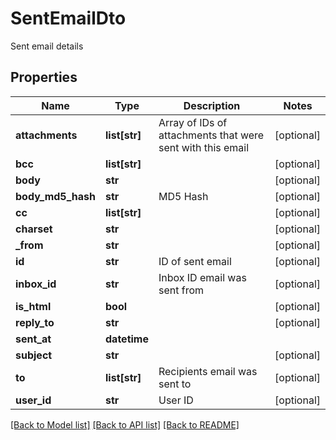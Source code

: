 # SentEmailDto

Sent email details
## Properties
Name | Type | Description | Notes
------------ | ------------- | ------------- | -------------
**attachments** | **list[str]** | Array of IDs of attachments that were sent with this email | [optional] 
**bcc** | **list[str]** |  | [optional] 
**body** | **str** |  | [optional] 
**body_md5_hash** | **str** | MD5 Hash | [optional] 
**cc** | **list[str]** |  | [optional] 
**charset** | **str** |  | [optional] 
**_from** | **str** |  | [optional] 
**id** | **str** | ID of sent email | [optional] 
**inbox_id** | **str** | Inbox ID email was sent from | [optional] 
**is_html** | **bool** |  | [optional] 
**reply_to** | **str** |  | [optional] 
**sent_at** | **datetime** |  | 
**subject** | **str** |  | [optional] 
**to** | **list[str]** | Recipients email was sent to | [optional] 
**user_id** | **str** | User ID | [optional] 

[[Back to Model list]](../README.md#documentation-for-models) [[Back to API list]](../README.md#documentation-for-api-endpoints) [[Back to README]](../README.md)


